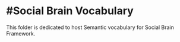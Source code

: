 #Social Brain Vocabulary
=======================

This folder is dedicated to host Semantic vocabulary for Social Brain Framework.
